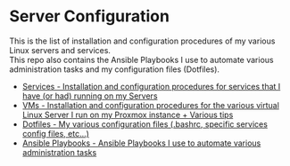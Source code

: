 # Server Configuration

This is the list of installation and configuration procedures of my various Linux servers and services.   
This repo also contains the Ansible Playbooks I use to automate various administration tasks and my configuration files (Dotfiles).  

* [Services - Installation and configuration procedures for services that I have (or had) running on my Servers](https://github.com/Antiz96/Server-Configuration/tree/main/Services)
* [VMs - Installation and configuration procedures for the various virtual Linux Server I run on my Proxmox instance + Various tips](https://github.com/Antiz96/Server-Configuration/tree/main/VMs)
* [Dotfiles - My various configuration files (.bashrc, specific services config files, etc...)](https://github.com/Antiz96/Server-Configuration/tree/main/Dotfiles)
* [Ansible Playbooks - Ansible Playbooks I use to automate various administration tasks](https://github.com/Antiz96/Server-Configuration/tree/main/Ansible-Playbooks)
